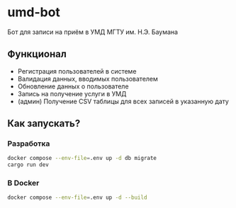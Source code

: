 # umd-bot

Бот для записи на приём в УМД МГТУ им. Н.Э. Баумана

## Функционал

- Регистрация пользователей в системе
- Валидация данных, вводимых пользователем
- Обновление данных о пользователе
- Запись на получение услуги в УМД
- (админ) Получение CSV таблицы для всех записей в указанную дату

## Как запускать?

### Разработка

```sh
docker compose --env-file=.env up -d db migrate
cargo run dev
```

### В Docker

```sh
docker compose --env-file=.env up -d --build
```
